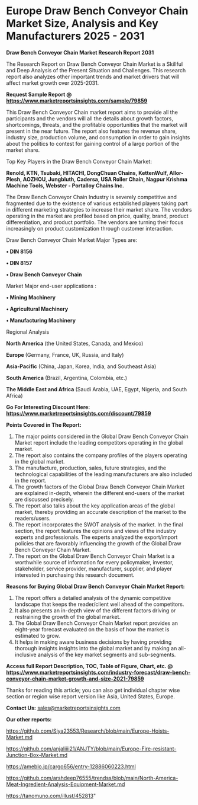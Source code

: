 # Europe Draw Bench Conveyor Chain Market Size, Analysis and Key Manufacturers 2025 - 2031

<strong>Draw Bench Conveyor Chain Market Research Report 2031</strong>

The Research Report on Draw Bench Conveyor Chain Market is a Skillful and Deep Analysis of the Present Situation and Challenges. This research report also analyzes other important trends and market drivers that will affect market growth over 2025-2031.

<strong>Request Sample Report @ <a href=https://www.marketreportsinsights.com/sample/79859>https://www.marketreportsinsights.com/sample/79859</a></strong>

This Draw Bench Conveyor Chain market report aims to provide all the participants and the vendors will all the details about growth factors, shortcomings, threats, and the profitable opportunities that the market will present in the near future. The report also features the revenue share, industry size, production volume, and consumption in order to gain insights about the politics to contest for gaining control of a large portion of the market share.

Top Key Players in the Draw Bench Conveyor Chain Market:

<strong>Renold, KTN, Tsubaki, HITACHI, DongChuan Chains, KettenWulf, Allor-Plesh, AOZHOU, Jungbluth, Cadersa, USA Roller Chain, Nagpur Krishma Machine Tools, Webster - Portalloy Chains Inc.</strong>

The Draw Bench Conveyor Chain Industry is severely competitive and fragmented due to the existence of various established players taking part in different marketing strategies to increase their market share. The vendors operating in the market are profiled based on price, quality, brand, product differentiation, and product portfolio. The vendors are turning their focus increasingly on product customization through customer interaction.

Draw Bench Conveyor Chain Market Major Types are:

<strong>• DIN 8156

• DIN 8157

• Draw Bench Conveyor Chain</strong>

Market Major end-user applications :

<strong>• Mining Machinery

• Agricultural Machinery

• Manufacturing Machinery</strong>

Regional Analysis

</u><strong><b>North America</b></strong> (the United States, Canada, and Mexico)

<strong><b>Europe </b></strong>(Germany, France, UK, Russia, and Italy)

<strong><b>Asia-Pacific</b></strong> (China, Japan, Korea, India, and Southeast Asia)

<strong><b>South America</b></strong> (Brazil, Argentina, Colombia, etc.)

<strong><b>The Middle East and Africa</b></strong> (Saudi Arabia, UAE, Egypt, Nigeria, and South Africa)

<strong>Go For Interesting Discount Here: <a href=https://www.marketreportsinsights.com/discount/79859>https://www.marketreportsinsights.com/discount/79859</a></strong>

<strong>Points Covered in The Report:</strong>
<ol>
  <li>The major points considered in the Global Draw Bench Conveyor Chain Market report include the leading competitors operating in the global market.</li>
  <li>The report also contains the company profiles of the players operating in the global market.</li>
  <li>The manufacture, production, sales, future strategies, and the technological capabilities of the leading manufacturers are also included in the report.</li>
  <li>The growth factors of the Global Draw Bench Conveyor Chain Market are explained in-depth, wherein the different end-users of the market are discussed precisely.</li>
  <li>The report also talks about the key application areas of the global market, thereby providing an accurate description of the market to the readers/users.</li>
  <li>The report incorporates the SWOT analysis of the market. In the final section, the report features the opinions and views of the industry experts and professionals. The experts analyzed the export/import policies that are favorably influencing the growth of the Global Draw Bench Conveyor Chain Market.</li>
  <li>The report on the Global Draw Bench Conveyor Chain Market is a worthwhile source of information for every policymaker, investor, stakeholder, service provider, manufacturer, supplier, and player interested in purchasing this research document.</li>
</ol>
<strong>Reasons for Buying Global Draw Bench Conveyor Chain Market Report:</strong>

<ol>
  <li>The report offers a detailed analysis of the dynamic competitive landscape that keeps the reader/client well ahead of the competitors.</li>
  <li>It also presents an in-depth view of the different factors driving or restraining the growth of the global market.</li>
  <li>The Global Draw Bench Conveyor Chain Market report provides an eight-year forecast evaluated on the basis of how the market is estimated to grow.</li>
  <li>It helps in making aware business decisions by having providing thorough insights insights into the global market and by making an all-inclusive analysis of the key market segments and sub-segments.</li>
</ol>
<strong>Access full Report Description, TOC, Table of Figure, Chart, etc. @ <a href=https://www.marketreportsinsights.com/industry-forecast/draw-bench-conveyor-chain-market-growth-and-size-2021-79859>https://www.marketreportsinsights.com/industry-forecast/draw-bench-conveyor-chain-market-growth-and-size-2021-79859</a></strong>


Thanks for reading this article; you can also get individual chapter wise section or region wise report version like Asia, United States, Europe.

<strong>Contact Us:</strong>
sales@marketreportsinsights.com

<strong>Our other reports:</strong>

<a href=https://github.com/Siya23553/Research/blob/main/Europe-Hoists-Market.md>https://github.com/Siya23553/Research/blob/main/Europe-Hoists-Market.md</a>

<a href=https://github.com/anjaliiii21/ANJTY/blob/main/Europe-Fire-resistant-Junction-Box-Market.md>https://github.com/anjaliiii21/ANJTY/blob/main/Europe-Fire-resistant-Junction-Box-Market.md</a>

<a href=https://ameblo.jp/cargo656/entry-12886060223.html>https://ameblo.jp/cargo656/entry-12886060223.html</a>

<a href=https://github.com/arshdeep76555/trendss/blob/main/North-America-Meat-Ingredient-Analysis-Equipment-Market.md>https://github.com/arshdeep76555/trendss/blob/main/North-America-Meat-Ingredient-Analysis-Equipment-Market.md</a>

<a href=https://tanomuno.com/illust/452813>https://tanomuno.com/illust/452813</a>"
